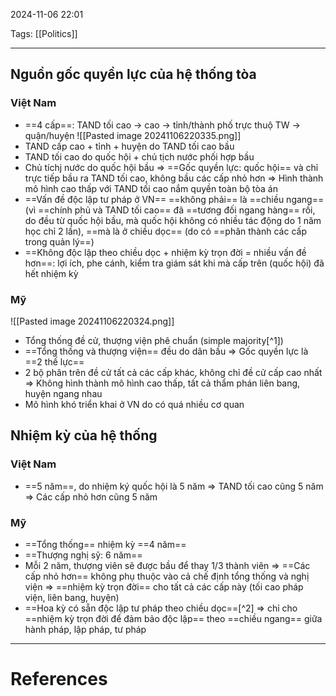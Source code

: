 2024-11-06 22:01

Tags: [[Politics]]

---

## Nguồn gốc quyền lực của hệ thống tòa


### Việt Nam
- ==4 cấp==: TAND tối cao -> cao -> tỉnh/thành phố trực thuộ TW -> quận/huyện
![[Pasted image 20241106220335.png]]
- TAND cấp cao + tỉnh + huyện do TAND tối cao bầu
- TAND tối cao do quốc hội + chủ tịch nước phối hợp bầu
- Chủ tíchj nước do quốc hội bầu
=> ==Gốc quyền lực: quốc hội== và chỉ trực tiếp bầu ra TAND tối cao, không bầu các cấp nhỏ hơn
=> Hình thành mô hình cao thấp với TAND tối cao nắm quyền toàn bộ tòa án
- ==Vấn đề độc lập tư pháp ở VN== ==không phải== là ==chiều ngang== (vì ==chính phủ và TAND tối cao== đã ==tương đối ngang hàng== rồi, do đều từ quốc hội bầu, mà quốc hội không có nhiều tác động do 1 năm học chỉ 2 lần), ==mà là ở chiều dọc== (do có ==phân thành các cấp trong quản lý==)
- ==Không độc lập theo chiều dọc + nhiệm kỳ trọn đời = nhiều vấn đề hơn==: lợi ích, phe cánh, kiểm tra giám sát khi mà cấp trên (quốc hội) đã hết nhiệm kỳ
### Mỹ
![[Pasted image 20241106220324.png]]
- Tổng thống đề cử, thượng viện phê chuẩn (simple majority[^1])
- ==Tổng thống và thượng viện== đều do dân bầu
=> Gốc quyền lực là ==2 thế lực==
- 2 bộ phân trên đề cử tất cả các cấp khác, không chỉ đề cử cấp cao nhất
=> Không hình thành mô hình cao thấp, tất cả thẩm phán liên bang, huyện ngang nhau
- Mô hình khó triển khai ở VN do có quá nhiều cơ quan

## Nhiệm kỳ của hệ thống
### Việt Nam
- ==5 năm==, do nhiệm ký quốc hội là 5 năm => TAND tối cao cũng 5 năm => Các cấp nhỏ hơn cũng 5 năm
### Mỹ
- ==Tổng thống== nhiệm kỳ ==4 năm==
- ==Thượng nghị sỹ: 6 năm==
- Mỗi 2 năm, thượng viên sẽ được bầu để thay 1/3 thành viên
=> ==Các cấp nhỏ hơn== không phụ thuộc vào cả chế định tổng thống và nghị viện => ==nhiệm kỳ trọn đời== cho tất cả các cấp này (tối cao pháp viện, liên bang, huyện)
- ==Hoa kỳ có sẵn độc lập tư pháp theo chiều dọc==[^2] => chỉ cho ==nhiệm kỳ trọn đời để đảm bảo độc lập== theo ==chiều ngang== giữa hành pháp, lập pháp, tư pháp

---
# References